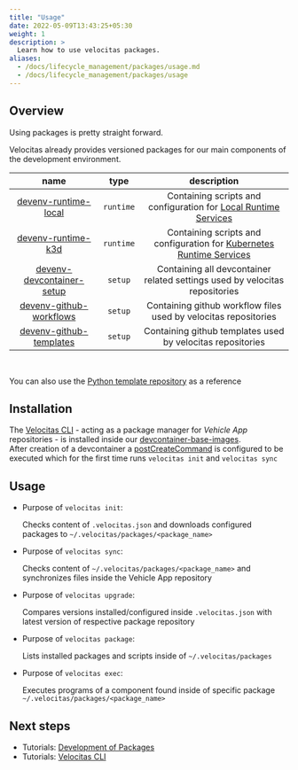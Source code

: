 ```yaml
---
title: "Usage"
date: 2022-05-09T13:43:25+05:30
weight: 1
description: >
  Learn how to use velocitas packages.
aliases:
  - /docs/lifecycle_management/packages/usage.md
  - /docs/lifecycle_management/packages/usage
---
```


## Overview

Using packages is pretty straight forward.

Velocitas already provides versioned packages for our main components of the development environment.

| name | type | description |
|:--------:|:--------:|:---------------:|
|[devenv-runtime-local](https://github.com/eclipse-velocitas/devenv-runtime-local)|`runtime`| Containing scripts and configuration for [Local Runtime Services](/docs/tutorials/vehicle-app-runtime/run_runtime_services_locally/)|
|[devenv-runtime-k3d](https://github.com/eclipse-velocitas/devenv-runtime-k3d)|`runtime`| Containing scripts and configuration for [Kubernetes Runtime Services](/docs/tutorials/vehicle-app-runtime/run_runtime_services_kubernetes/)|
|[devenv-devcontainer-setup](https://github.com/eclipse-velocitas/devenv-devcontainer-setup)|`setup`| Containing all devcontainer related settings used by velocitas repositories |
|[devenv-github-workflows](https://github.com/eclipse-velocitas/devenv-github-workflows)|`setup`| Containing github workflow files used by velocitas repositories |
|[devenv-github-templates](https://github.com/eclipse-velocitas/devenv-github-templates)|`setup`| Containing github templates used by velocitas repositories |

</br>

You can also use the [Python template repository](https://github.com/eclipse-velocitas/vehicle-app-python-template/blob/main/.velocitas.json) as a reference

## Installation

The [Velocitas CLI](https://github.com/eclipse-velocitas/cli) - acting as a package manager for _Vehicle App_ repositories - is installed inside our [devcontainer-base-images](https://github.com/eclipse-velocitas/devcontainer-base-images).
</br>
After creation of a devcontainer a [postCreateCommand](https://github.com/eclipse-velocitas/vehicle-app-python-template/blob/main/.devcontainer/scripts/postCreateCommand.sh#L18) is configured to be executed which for the first time runs `velocitas init` and `velocitas sync`

## Usage

- Purpose of `velocitas init`:

  Checks content of `.velocitas.json` and downloads configured packages to `~/.velocitas/packages/<package_name>`

- Purpose of `velocitas sync`:

  Checks content of `~/.velocitas/packages/<package_name>` and synchronizes files inside the Vehicle App repository

- Purpose of `velocitas upgrade`:

  Compares versions installed/configured inside `.velocitas.json` with latest version of respective package repository

- Purpose of `velocitas package`:

  Lists installed packages and scripts inside of `~/.velocitas/packages`

- Purpose of `velocitas exec`:

  Executes programs of a component found inside of specific package `~/.velocitas/packages/<package_name>`

## Next steps

- Tutorials: [Development of Packages](/docs/lifecycle_management/packages/development/)
- Tutorials: [Velocitas CLI](/docs/lifecycle_management/cli/)
